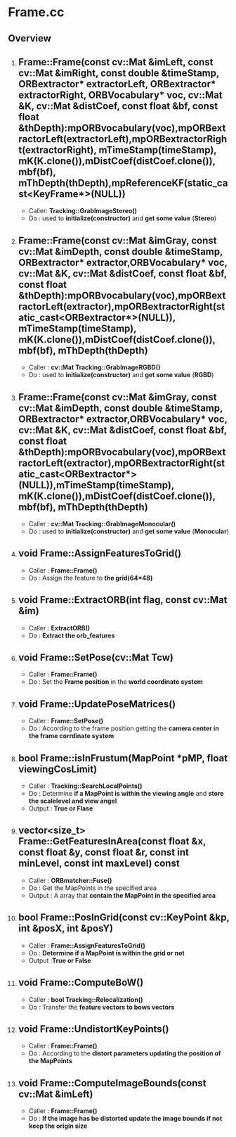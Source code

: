 # Frame.cc 

## Overview
1. ## Frame::Frame(const cv::Mat &imLeft, const cv::Mat &imRight, const double &timeStamp, ORBextractor* extractorLeft, ORBextractor* extractorRight, ORBVocabulary* voc, cv::Mat &K, cv::Mat &distCoef, const float &bf, const float &thDepth):mpORBvocabulary(voc),mpORBextractorLeft(extractorLeft),mpORBextractorRight(extractorRight), mTimeStamp(timeStamp), mK(K.clone()),mDistCoef(distCoef.clone()), mbf(bf), mThDepth(thDepth),mpReferenceKF(static_cast<KeyFrame*>(NULL))
    * Caller: **Tracking::GrabImageStereo()**
    * Do : used to **initialize(constructor)** and **get some value** (**Stereo**)

2. ##  Frame::Frame(const cv::Mat &imGray, const cv::Mat &imDepth, const double &timeStamp, ORBextractor* extractor,ORBVocabulary* voc, cv::Mat &K, cv::Mat &distCoef, const float &bf, const float &thDepth):mpORBvocabulary(voc),mpORBextractorLeft(extractor),mpORBextractorRight(static_cast<ORBextractor*>(NULL)), mTimeStamp(timeStamp), mK(K.clone()),mDistCoef(distCoef.clone()), mbf(bf), mThDepth(thDepth)
    * Caller : **cv::Mat Tracking::GrabImageRGBD()**
    * Do :  used to **initialize(constructor)** and **get some value** (**RGBD**)

3. ## Frame::Frame(const cv::Mat &imGray, const cv::Mat &imDepth, const double &timeStamp, ORBextractor* extractor,ORBVocabulary* voc, cv::Mat &K, cv::Mat &distCoef, const float &bf, const float &thDepth):mpORBvocabulary(voc),mpORBextractorLeft(extractor),mpORBextractorRight(static_cast<ORBextractor*>(NULL)),mTimeStamp(timeStamp), mK(K.clone()),mDistCoef(distCoef.clone()), mbf(bf), mThDepth(thDepth)
    * Caller : **cv::Mat Tracking::GrabImageMonocular()**
    * Do : used to **initialize(constructor)** and **get some value** (**Monocular**)

4. ## void Frame::AssignFeaturesToGrid() 
    * Caller : **Frame::Frame()**
    * Do : Assign the feature to **the grid(64*48)**

5. ## void Frame::ExtractORB(int flag, const cv::Mat &im)
    * Caller : **ExtractORB()**
    * Do : **Extract the orb_features**

6. ## void Frame::SetPose(cv::Mat Tcw)
    * Caller : **Frame::Frame()**
    * Do : Set the **Frame position** in the **world coordinate system**

7. ## void Frame::UpdatePoseMatrices()
    * Caller : **Frame::SetPose()**
    * Do : According to the frame position getting the **camera center in the frame corrdinate system** 

8. ## bool Frame::isInFrustum(MapPoint *pMP, float viewingCosLimit)
    * Caller : **Tracking::SearchLocalPoints()**
    * Do : Determine **if a MapPoint is within the viewing angle** and **store the scalelevel and view angel**
    * Output : **True or Flase**

9. ## vector<size_t> Frame::GetFeaturesInArea(const float &x, const float  &y, const float  &r, const int minLevel, const int maxLevel) const
    * Caller : **ORBmatcher::Fuse()**
    * Do : Get the MapPoints in the specified area
    * Output : A array that **contain the MapPoint in the specified area**

10. ## bool Frame::PosInGrid(const cv::KeyPoint &kp, int &posX, int &posY)
    * Caller : **Frame::AssignFeaturesToGrid()**
    * Do : **Determine if a MapPoint is within the grid or not**
    * Output :**True or False**

11. ## void Frame::ComputeBoW()
    *  Caller : **bool Tracking::Relocalization()**
    *  Do : Transfer the **feature vectors to bows vectors**

12. ## void Frame::UndistortKeyPoints()
    * Caller : **Frame::Frame()**
    * Do : According to the **distort parameters updating the position of the MapPoints**

13. ## void Frame::ComputeImageBounds(const cv::Mat &imLeft)
    * Caller : **Frame::Frame()**
    * Do : **If the image has be distorted update the image bounds if not keep the origin size**